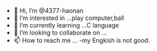 - 👋 Hi, I’m @4377-haonan
- 👀 I’m interested in ...play computer,ball
- 🌱 I’m currently learning ...C language
- 💞️ I’m looking to collaborate on ...
- 📫 How to reach me ...
-my Engkish is not good. 

<!---
4377-haonan/4377-haonan is a ✨ special ✨ repository because its `README.md` (this file) appears on your GitHub profile.
You can click the Preview link to take a look at your changes.
--->
